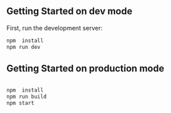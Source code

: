 

## Getting Started on dev mode

First, run the development server:

```bash
npm  install
npm run dev


```


## Getting Started on production mode

```bash

npm  install
npm run build
npm start


```

